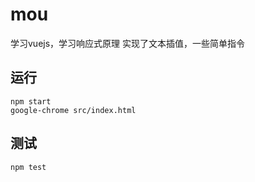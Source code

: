 # mou

学习vuejs，学习响应式原理
实现了文本插值，一些简单指令

## 运行

```
npm start
google-chrome src/index.html
```

## 测试

```
npm test
```
